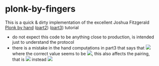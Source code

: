 # plonk-by-fingers

This is a quick & dirty implementation of the excellent Joshua Fitzgerald [Plonk by hand](https://research.metastate.dev/plonk-by-hand-part-1) ([part2](https://research.metastate.dev/plonk-by-hand-part-2-the-proof)) ([part3](https://research.metastate.dev/plonk-by-hand-part-3-verification)) tutorial

- do not expect this code to be anything close to production, is intended just to understand the protocol
- there is a mistake in the hand computations in part3 that says that <img src="https://render.githubusercontent.com/render/math?math=l_{16P,P}=x%2B15"> where the correct value seems to be <img src="https://render.githubusercontent.com/render/math?math=l_{16P,P}=x%2B100">, this also affects the pairing, that is <img src="https://render.githubusercontent.com/render/math?math=93%2b76u"> instead <img src="https://render.githubusercontent.com/render/math?math=97%2b89u"> 
